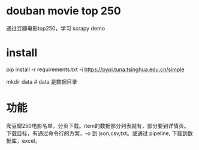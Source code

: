 # douban movie top 250

通过豆瓣电影top250，学习 scrapy demo

# install

pip install -r requirements.txt -i https://pypi.tuna.tsinghua.edu.cn/simple

mkdir data # data 是数据目录

# 功能

爬豆瓣250电影名单，分页下载。item的数据部分列表就有，部分要到详情页。
下载目标，有通过命令行的方案，-o 到 json,csv,txt。或通过 pipeline, 下载到数据库，excel。

